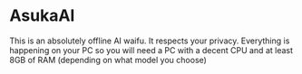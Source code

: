 # AsukaAI
This is an absolutely offline AI waifu. It respects your privacy. Everything is happening on your PC so you will need
a PC with a decent CPU and at least 8GB of RAM (depending on what model you choose)